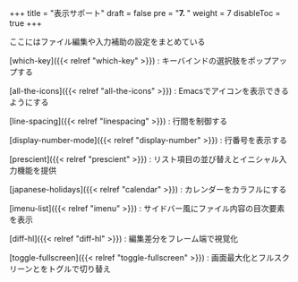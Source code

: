 +++
title = "表示サポート"
draft = false
pre = "<b>7. </b>"
weight = 7
disableToc = true
+++

ここにはファイル編集や入力補助の設定をまとめている


[which-key]({{< relref "which-key" >}})
: キーバインドの選択肢をポップアップする

[all-the-icons]({{< relref "all-the-icons" >}})
: Emacsでアイコンを表示できるようにする

[line-spacing]({{< relref "linespacing" >}})
: 行間を制御する

[display-number-mode]({{< relref "display-number" >}})
: 行番号を表示する

[prescient]({{< relref "prescient" >}})
: リスト項目の並び替えとイニシャル入力機能を提供

[japanese-holidays]({{< relref "calendar" >}})
: カレンダーをカラフルにする

[imenu-list]({{< relref "imenu" >}})
: サイドバー風にファイル内容の目次要素を表示

[diff-hl]({{< relref "diff-hl" >}})
: 編集差分をフレーム端で視覚化

[toggle-fullscreen]({{< relref "toggle-fullscreen" >}})
: 画面最大化とフルスクリーンとをトグルで切り替え

